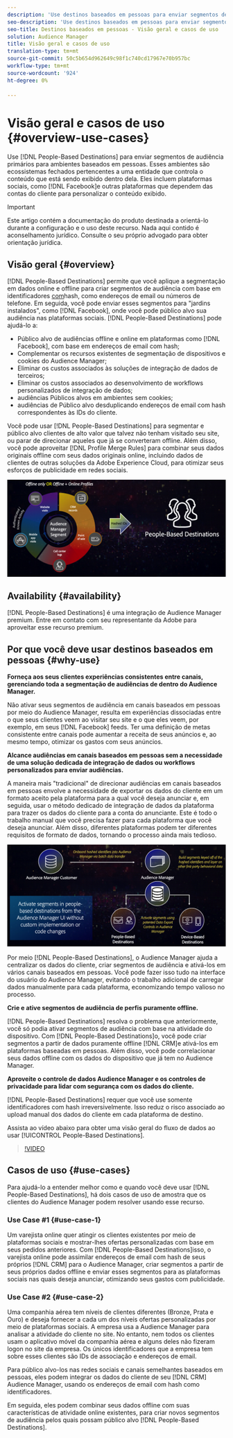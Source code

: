 ```yaml
---
description: 'Use destinos baseados em pessoas para enviar segmentos de audiência primários para ambientes baseados em pessoas. Esses ambientes são ecossistemas fechados pertencentes a uma entidade que controla o conteúdo que está sendo exibido dentro dela. Eles incluem plataformas sociais, como o Facebook, e outras plataformas que dependem das contas do cliente para personalizar o conteúdo exibido. '
seo-description: 'Use destinos baseados em pessoas para enviar segmentos de audiência primários para ambientes baseados em pessoas. Esses ambientes são ecossistemas fechados pertencentes a uma entidade que controla o conteúdo que está sendo exibido dentro dela. Eles incluem plataformas sociais, como o Facebook, e outras plataformas que dependem das contas do cliente para personalizar o conteúdo exibido.  '
seo-title: Destinos baseados em pessoas - Visão geral e casos de uso
solution: Audience Manager
title: Visão geral e casos de uso
translation-type: tm+mt
source-git-commit: 50c5b654d962649c98f1c740cd17967e70b957bc
workflow-type: tm+mt
source-wordcount: '924'
ht-degree: 0%

---
```



# Visão geral e casos de uso {#overview-use-cases}

Use [!DNL People-Based Destinations] para enviar segmentos de audiência primários para ambientes baseados em pessoas. Esses ambientes são ecossistemas fechados pertencentes a uma entidade que controla o conteúdo que está sendo exibido dentro dela. Eles incluem plataformas sociais, como [!DNL Facebook]e outras plataformas que dependem das contas do cliente para personalizar o conteúdo exibido.

>[!IMPORTANT]
>Este artigo contém a documentação do produto destinada a orientá-lo durante a configuração e o uso deste recurso. Nada aqui contido é aconselhamento jurídico. Consulte o seu próprio advogado para obter orientação jurídica.

## Visão geral {#overview}

[!DNL People-Based Destinations] permite que você aplique a segmentação em dados online e offline para criar segmentos de audiência com base em identificadores [com](people-based-destinations-prerequisites.md#hashing-requirements)hash, como endereços de email ou números de telefone. Em seguida, você pode enviar esses segmentos para &quot;jardins instalados&quot;, como [!DNL Facebook], onde você pode público alvo sua audiência nas plataformas sociais. [!DNL People-Based Destinations] pode ajudá-lo a:

* Público alvo de audiências offline e online em plataformas como [!DNL Facebook], com base em endereços de email com hash;
* Complementar os recursos existentes de segmentação de dispositivos e cookies do Audience Manager;
* Eliminar os custos associados às soluções de integração de dados de terceiros;
* Eliminar os custos associados ao desenvolvimento de workflows personalizados de integração de dados;
* audiências Públicos alvos em ambientes sem cookies;
* audiências de Público alvo desduplicando endereços de email com hash correspondentes às IDs do cliente.

Você pode usar [!DNL People-Based Destinations] para segmentar e público alvo clientes de alto valor que talvez não tenham visitado seu site, ou parar de direcionar aqueles que já se converteram offline. Além disso, você pode aproveitar [!DNL Profile Merge Rules] para combinar seus dados originais offline com seus dados originais online, incluindo dados de clientes de outras soluções da Adobe Experience Cloud, para otimizar seus esforços de publicidade em redes sociais.

![pbd-overview](assets/pbd-overview.png)

## Availability {#availability}

[!DNL People-Based Destinations] é uma integração de Audience Manager premium. Entre em contato com seu representante da Adobe para aproveitar esse recurso premium.

## Por que você deve usar destinos baseados em pessoas {#why-use}

**Forneça aos seus clientes experiências consistentes entre canais, gerenciando toda a segmentação de audiências de dentro do Audience Manager.**

Não ativar seus segmentos de audiência em canais baseados em pessoas por meio do Audience Manager, resulta em experiências dissociadas entre o que seus clientes veem ao visitar seu site e o que eles veem, por exemplo, em seus [!DNL Facebook] feeds. Ter uma definição de metas consistente entre canais pode aumentar a receita de seus anúncios e, ao mesmo tempo, otimizar os gastos com seus anúncios.

**Alcance audiências em canais baseados em pessoas sem a necessidade de uma solução dedicada de integração de dados ou workflows personalizados para enviar audiências.**

A maneira mais &quot;tradicional&quot; de direcionar audiências em canais baseados em pessoas envolve a necessidade de exportar os dados do cliente em um formato aceito pela plataforma para a qual você deseja anunciar e, em seguida, usar o método dedicado de integração de dados da plataforma para trazer os dados do cliente para a conta do anunciante. Este é todo o trabalho manual que você precisa fazer para cada plataforma que você deseja anunciar. Além disso, diferentes plataformas podem ter diferentes requisitos de formato de dados, tornando o processo ainda mais tedioso.

![pbd-overview](assets/pbd-diagram.png)

Por meio [!DNL People-Based Destinations], o Audience Manager ajuda a centralizar os dados do cliente, criar segmentos de audiência e ativá-los em vários canais baseados em pessoas. Você pode fazer isso tudo na interface do usuário do Audience Manager, evitando o trabalho adicional de carregar dados manualmente para cada plataforma, economizando tempo valioso no processo.

**Crie e ative segmentos de audiência de perfis puramente offline.**

[!DNL People-Based Destinations] resolva o problema que anteriormente, você só podia ativar segmentos de audiência com base na atividade do dispositivo. Com [!DNL People-Based Destinations]o, você pode criar segmentos a partir de dados puramente offline [!DNL CRM]e ativá-los em plataformas baseadas em pessoas. Além disso, você pode correlacionar seus dados offline com os dados do dispositivo que já tem no Audience Manager.

**Aproveite o controle de dados Audience Manager e os controles de privacidade para lidar com segurança com os dados do cliente.**

[!DNL People-Based Destinations] requer que você use somente identificadores com hash irreversivelmente. Isso reduz o risco associado ao upload manual dos dados do cliente em cada plataforma de destino.

Assista ao vídeo abaixo para obter uma visão geral do fluxo de dados ao usar [!UICONTROL People-Based Destinations].

>[!VIDEO](https://video.tv.adobe.com/v/28968/)

## Casos de uso {#use-cases}

Para ajudá-lo a entender melhor como e quando você deve usar [!DNL People-Based Destinations], há dois casos de uso de amostra que os clientes do Audience Manager podem resolver usando esse recurso.

### Use Case #1 {#use-case-1}

Um varejista online quer atingir os clientes existentes por meio de plataformas sociais e mostrar-lhes ofertas personalizadas com base em seus pedidos anteriores. Com [!DNL People-Based Destinations]isso, o varejista online pode assimilar endereços de email com hash de seus próprios [!DNL CRM] para o Audience Manager, criar segmentos a partir de seus próprios dados offline e enviar esses segmentos para as plataformas sociais nas quais deseja anunciar, otimizando seus gastos com publicidade.

### Use Case #2 {#use-case-2}

Uma companhia aérea tem níveis de clientes diferentes (Bronze, Prata e Ouro) e deseja fornecer a cada um dos níveis ofertas personalizadas por meio de plataformas sociais. A empresa usa a Audience Manager para analisar a atividade do cliente no site. No entanto, nem todos os clientes usam o aplicativo móvel da companhia aérea e alguns deles não fizeram logon no site da empresa. Os únicos identificadores que a empresa tem sobre esses clientes são IDs de associação e endereços de email.

Para público alvo-los nas redes sociais e canais semelhantes baseados em pessoas, eles podem integrar os dados do cliente de seu [!DNL CRM] Audience Manager, usando os endereços de email com hash como identificadores.

Em seguida, eles podem combinar seus dados offline com suas características de atividade online existentes, para criar novos segmentos de audiência pelos quais possam público alvo [!DNL People-Based Destinations].

